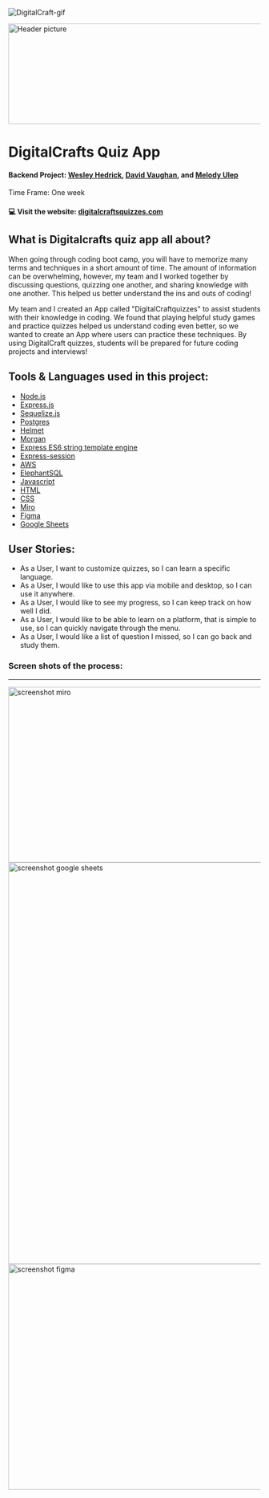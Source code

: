 ![DigitalCraft-gif](https://media.giphy.com/media/5iJlmLynD5KEIgXMP9/giphy.gif)

<img src="https://github.com/wesleyhedrick/DigitalCraftsQuizApp/blob/master/public/stylesheets/images/readme-banner.png" align="middle" src="image.jpg" 
width="800" height="200" alt="Header picture" />

# DigitalCrafts Quiz App

#### **Backend Project:** [Wesley Hedrick](https://github.com/wesleyhedrick), [David Vaughan](https://github.com/davidvaughan86), and [Melody Ulep](https://github.com/mculep)

Time Frame: One week

#### 💻 Visit the website: [digitalcraftsquizzes.com](https://digitalcraftsquizzes.com)

## What is Digitalcrafts quiz app all about?

When going through coding boot camp, you will have to memorize many terms and techniques in a short amount of time. The amount of information can be overwhelming, however, my team and I worked together by discussing questions, quizzing one another, and sharing knowledge with one another. This helped us better understand the ins and outs of coding!

My team and I created an App called "DigitalCraftquizzes" to assist students with their knowledge in coding. We found that playing helpful study games and practice quizzes helped us understand coding even better, so we wanted to create an App where users can practice these techniques. By using DigitalCraft quizzes, students will be prepared for future coding projects and interviews!

## Tools & Languages used in this project:

- [Node.js](https://nodejs.org/en/)
- [Express.js](https://expressjs.com)
- [Sequelize.js](https://sequelize.org)
- [Postgres](https://www.postgresql.org)
- [Helmet](https://www.npmjs.com/package/helmet)
- [Morgan](https://www.npmjs.com/package/morgan)
- [Express ES6 string template engine](https://www.npmjs.com/package/express-es6-template-engine)
- [Express-session](https://www.npmjs.com/package/express-session)
- [AWS](https://aws.amazon.com)
- [ElephantSQL](https://www.elephantsql.com)
- [Javascript](https://www.javascript.com)
- [HTML](https://html.com)
- [CSS](https://www.w3schools.com/html/)
- [Miro](https://miro.com/)
- [Figma](https://www.figma.com/)
- [Google Sheets](https://www.google.com/sheets/about/)

## User Stories:

- As a User, I want to customize quizzes, so I can learn a specific language.
- As a User, I would like to use this app via mobile and desktop, so I can use it anywhere.
- As a User, I would like to see my progress, so I can keep track on how well I did.
- As a User, I would like to be able to learn on a platform, that is simple to use, so I can quickly navigate through the menu.
- As a User, I would like a list of question I missed, so I can go back and study them.

### Screen shots of the process:

---

<img src="https://github.com/wesleyhedrick/DigitalCraftsQuizApp/blob/master/public/stylesheets/images/miro.png" width="1000" height="350" alt="screenshot miro" />

<img src="https://github.com/wesleyhedrick/DigitalCraftsQuizApp/blob/master/public/stylesheets/images/google-sheets.png" width="1000" height="800" alt="screenshot google sheets" />

<img src="https://github.com/wesleyhedrick/DigitalCraftsQuizApp/blob/master/public/stylesheets/images/figma.png" width="1000" height="450" alt="screenshot figma" />
